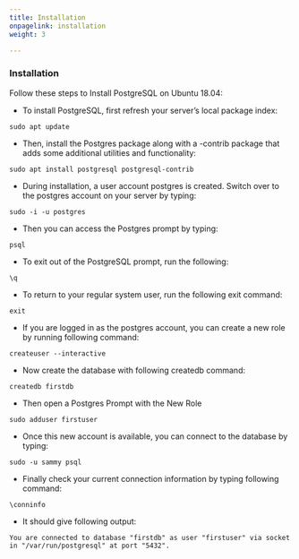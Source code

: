 ```yaml
---
title: Installation
onpagelink: installation
weight: 3

---
```


### **Installation**

Follow these steps to Install PostgreSQL on Ubuntu 18.04:

- To install PostgreSQL, first refresh your server’s local package index:
 
 ```
sudo apt update
```

- Then, install the Postgres package along with a -contrib package that adds some additional utilities and functionality:
 
 ```
sudo apt install postgresql postgresql-contrib
```

- During installation, a user account postgres is created. Switch over to the postgres account on your server by typing:
 
 ```
sudo -i -u postgres
```

- Then you can access the Postgres prompt by typing:
 
 ```
psql
```

- To exit out of the PostgreSQL prompt, run the following:
 
 ```
\q
```

- To return to your regular system user, run the following exit command:
 
 ```
exit
```

- If you are logged in as the postgres account, you can create a new role by running following command:
 
 ```
createuser --interactive
```

- Now create the database with following createdb command:
 
 ```
createdb firstdb
```

- Then open a Postgres Prompt with the New Role
 
 ```
sudo adduser firstuser
```

- Once this new account is available, you can connect to the database by typing:
 
 ```
sudo -u sammy psql
```

- Finally check your current connection information by typing following command:
 
 ```
\conninfo
```

- It should give following output:
 
 ```
You are connected to database "firstdb" as user "firstuser" via socket in "/var/run/postgresql" at port "5432".
```
